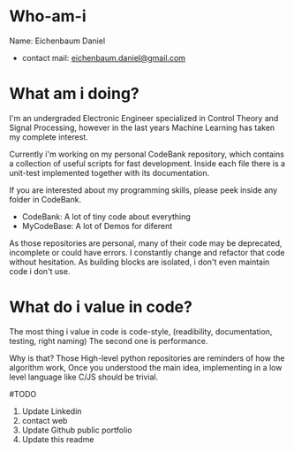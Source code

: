 # Who-am-i
Name: Eichenbaum Daniel
- contact mail: eichenbaum.daniel@gmail.com

# What am i doing?
I'm an undergraded Electronic Engineer specialized in Control Theory and Signal Processing, however in the last years Machine Learning has taken my complete interest.

Currently i'm working on my personal CodeBank repository, which contains a collection of useful scripts for fast development.
Inside each file there is a unit-test implemented together with its documentation.

If you are interested about my programming skills, please peek inside any folder in CodeBank.


- CodeBank: A lot of tiny code about everything
- MyCodeBase: A lot of Demos for diferent 

As those repositories are personal, many of their code may be deprecated, incomplete or could have errors.
I constantly change and refactor that code without hesitation. 
As building blocks are isolated, i don't even maintain code i don't use.

# What do i value in code?
The most thing i value in code is code-style, (readibility, documentation, testing, right naming)
The second one is performance.

Why is that?
Those High-level python repositories are reminders of how the algorithm work, 
Once you understood the main idea, implementing in a low level language like C/JS
should be trivial.
 

#TODO
1. Update Linkedin
2. contact web
3. Update Github public portfolio
4. Update this readme

